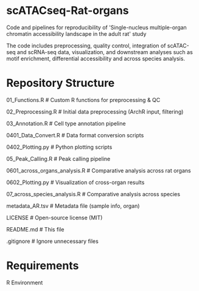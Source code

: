 # scATACseq-Rat-organs
Code and pipelines for reproducibility of 'Single-nucleus multiple-organ chromatin accessibility landscape in the adult rat' study

The code includes preprocessing, quality control, integration of scATAC-seq and scRNA-seq data, visualization, and downstream analyses such as motif enrichment, differential accessibility and across species analysis.

# Repository Structure
01_Functions.R              # Custom R functions for preprocessing & QC

02_Preprocessing.R          # Initial data preprocessing (ArchR input, filtering)

03_Annotation.R             # Cell type annotation pipeline

0401_Data_Convert.R         # Data format conversion scripts

0402_Plotting.py            # Python plotting scripts

05_Peak_Calling.R           # Peak calling pipeline

0601_across_organs_analysis.R   # Comparative analysis across rat organs

0602_Plotting.py            # Visualization of cross-organ results

07_across_species_analysis.R    # Comparative analysis across species

metadata_AR.tsv             # Metadata file (sample info, organ)

LICENSE                     # Open-source license (MIT)

README.md                   # This file

.gitignore                  # Ignore unnecessary files

# Requirements
R Environment

